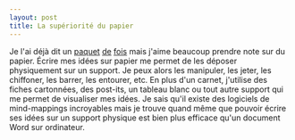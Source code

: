 ```yaml
---
layout: post
title: La supériorité du papier
---
```


Je l'ai déjà dit un [paquet]({{site.baseurl}}/2020/05/14/note-taking-experiment-part-1) [de]({{site.baseurl}}/2020/05/24/note-taking-experiment-part-2) [fois]({{site.baseurl}}/2020/06/09/note-taking-experiment-part-3) mais j'aime beaucoup prendre note sur du papier.
Écrire mes idées sur papier me permet de les déposer physiquement sur un support.
Je peux alors les manipuler, les jeter, les chiffoner, les barrer, les entourer, etc.
En plus d'un carnet, j'utilise des fiches cartonnées, des post-its, un tableau blanc ou tout autre support qui me permet de visualiser mes idées.
Je sais qu'il existe des logiciels de mind-mappings incroyables mais je trouve quand même que pouvoir écrire ses idées sur un support physique est bien plus efficace qu'un document Word sur ordinateur.
